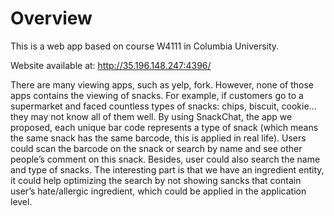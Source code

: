 # Overview
This is a web app based on course W4111 in Columbia University.

Website available at:
http://35.196.148.247:4396/

There are many viewing apps, such as yelp, fork. However, none of those apps contains the viewing of snacks. For example, if customers go to a supermarket and faced countless types of snacks: chips, biscuit, cookie… they may not know all of them well. By using SnackChat, the app we proposed, each unique bar code represents a type of snack (which means the same snack has the same barcode, this is applied in real life). Users could scan the barcode on the snack or search by name and see other people’s comment on this snack. Besides, user could also search the name and type of snacks. The interesting part is that we have an ingredient entity, it could help optimizing the search by not showing sancks that contain user’s hate/allergic ingredient, which could be applied in the application level.
